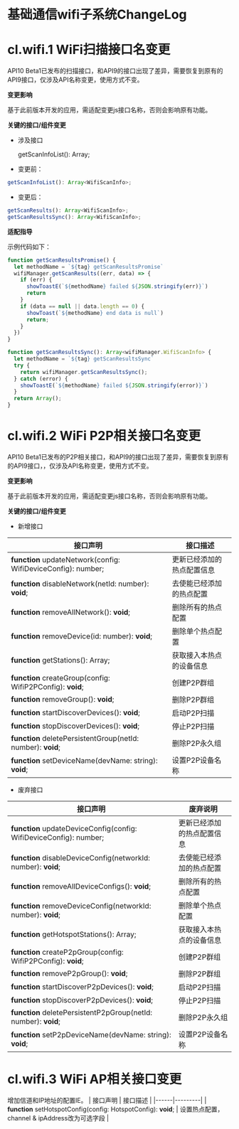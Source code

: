 # 基础通信wifi子系统ChangeLog

# cl.wifi.1 WiFi扫描接口名变更
API10 Beta1已发布的扫描接口，和API9的接口出现了差异，需要恢复到原有的API9接口，仅涉及API名称变更，使用方式不变。

**变更影响**

基于此前版本开发的应用，需适配变更js接口名称，否则会影响原有功能。

**关键的接口/组件变更**

- 涉及接口

  getScanInfoList(): Array<WifiScanInfo>;

- 变更前：

```js
getScanInfoList(): Array<WifiScanInfo>;
```

- 变更后：

```js
getScanResults(): Array<WifiScanInfo>;
getScanResultsSync(): Array<WifiScanInfo>;
```

**适配指导**

示例代码如下：
```js
function getScanResultsPromise() {
  let methodName = `${tag} getScanResultsPromise`
  wifiManager.getScanResults((err, data) => {
    if (err) {
      showToastE(`${methodName} failed ${JSON.stringify(err)}`)
      return
    }
    if (data == null || data.length == 0) {
      showToast(`${methodName} end data is null`)
      return;
    }
  })
}

function getScanResultsSync(): Array<wifiManager.WifiScanInfo> {
  let methodName = `${tag} getScanResultsSync`
  try {
    return wifiManager.getScanResultsSync();
  } catch (error) {
    showToastE(`${methodName} failed ${JSON.stringify(error)}`)
  }
  return Array();
}
```

# cl.wifi.2 WiFi P2P相关接口名变更
API10 Beta1已发布的P2P相关接口，和API9的接口出现了差异，需要恢复到原有的API9接口，，仅涉及API名称变更，使用方式不变。

**变更影响**

基于此前版本开发的应用，需适配变更js接口名称，否则会影响原有功能。

**关键的接口/组件变更**

- 新增接口

| 接口声明 | 接口描述 |
|------|---------|
| **function** updateNetwork(config: WifiDeviceConfig): number; | 更新已经添加的热点配置信息     |
| **function** disableNetwork(netId: number): **void**;                | 去使能已经添加的热点配置     |
| **function** removeAllNetwork(): **void**;                | 删除所有的热点配置     |
| **function** removeDevice(id: number): **void**;                | 删除单个热点配置     |
| **function** getStations(): Array<StationInfo>;                        | 获取接入本热点的设备信息     |
| **function** createGroup(config: WifiP2PConfig): **void**;                | 创建P2P群组     |
| **function** removeGroup(): **void**;                | 删除P2P群组     |
| **function** startDiscoverDevices(): **void**;                | 启动P2P扫描     |
| **function** stopDiscoverDevices(): **void**;                | 停止P2P扫描     |
| **function** deletePersistentGroup(netId: number): **void**;                | 删除P2P永久组     |
| **function** setDeviceName(devName: string): **void**;                | 设置P2P设备名称     |

- 废弃接口

| 接口声明  |废弃说明                                                 |
| ------------- |-------------------------------------------------------- |
| **function** updateDeviceConfig(config: WifiDeviceConfig): number; | 更新已经添加的热点配置信息     |
| **function** disableDeviceConfig(networkId: number): **void**;                | 去使能已经添加的热点配置     |
| **function** removeAllDeviceConfigs(): **void**;                | 删除所有的热点配置     |
| **function** removeDeviceConfig(networkId: number): **void**;                | 删除单个热点配置     |
| **function** getHotspotStations(): Array<StationInfo>;                        | 获取接入本热点的设备信息     |
| **function** createP2pGroup(config: WifiP2PConfig): **void**;                | 创建P2P群组     |
| **function** removeP2pGroup(): **void**;                | 删除P2P群组     |
| **function** startDiscoverP2pDevices(): **void**;                | 启动P2P扫描     |
| **function** stopDiscoverP2pDevices(): **void**;                | 停止P2P扫描     |
| **function** deletePersistentP2pGroup(netId: number): **void**;                | 删除P2P永久组     |
| **function** setP2pDeviceName(devName: string): **void**;                | 设置P2P设备名称     |

# cl.wifi.3 WiFi AP相关接口变更
增加信道和IP地址的配置IE。
| 接口声明 | 接口描述 |
|------|---------|
| **function** setHotspotConfig(config: HotspotConfig): **void**;         | 设置热点配置，channel & ipAddress改为可选字段         |